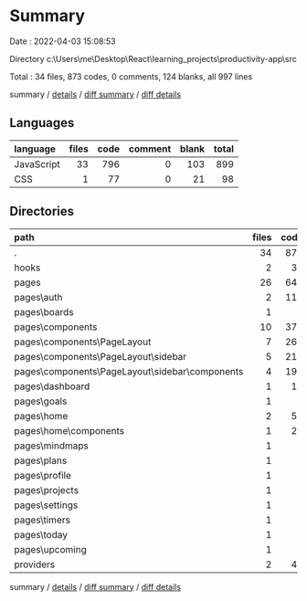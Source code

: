 # Summary

Date : 2022-04-03 15:08:53

Directory c:\Users\me\Desktop\React\learning_projects\productivity-app\src

Total : 34 files,  873 codes, 0 comments, 124 blanks, all 997 lines

summary / [details](details.md) / [diff summary](diff.md) / [diff details](diff-details.md)

## Languages
| language | files | code | comment | blank | total |
| :--- | ---: | ---: | ---: | ---: | ---: |
| JavaScript | 33 | 796 | 0 | 103 | 899 |
| CSS | 1 | 77 | 0 | 21 | 98 |

## Directories
| path | files | code | comment | blank | total |
| :--- | ---: | ---: | ---: | ---: | ---: |
| . | 34 | 873 | 0 | 124 | 997 |
| hooks | 2 | 35 | 0 | 7 | 42 |
| pages | 26 | 641 | 0 | 79 | 720 |
| pages\auth | 2 | 111 | 0 | 9 | 120 |
| pages\boards | 1 | 7 | 0 | 2 | 9 |
| pages\components | 10 | 374 | 0 | 37 | 411 |
| pages\components\PageLayout | 7 | 264 | 0 | 24 | 288 |
| pages\components\PageLayout\sidebar | 5 | 213 | 0 | 17 | 230 |
| pages\components\PageLayout\sidebar\components | 4 | 193 | 0 | 14 | 207 |
| pages\dashboard | 1 | 16 | 0 | 4 | 20 |
| pages\goals | 1 | 7 | 0 | 2 | 9 |
| pages\home | 2 | 50 | 0 | 4 | 54 |
| pages\home\components | 1 | 23 | 0 | 2 | 25 |
| pages\mindmaps | 1 | 7 | 0 | 2 | 9 |
| pages\plans | 1 | 7 | 0 | 2 | 9 |
| pages\profile | 1 | 7 | 0 | 2 | 9 |
| pages\projects | 1 | 7 | 0 | 2 | 9 |
| pages\settings | 1 | 7 | 0 | 2 | 9 |
| pages\timers | 1 | 7 | 0 | 2 | 9 |
| pages\today | 1 | 7 | 0 | 2 | 9 |
| pages\upcoming | 1 | 7 | 0 | 2 | 9 |
| providers | 2 | 45 | 0 | 9 | 54 |

summary / [details](details.md) / [diff summary](diff.md) / [diff details](diff-details.md)
